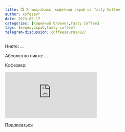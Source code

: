 ```yaml
---
title: 📺 Я попробовал кофейный скраб от Tasty Coffee
author: kofezavr
date: 2023-09-17
categories: [Кофейный блокнот,Tasty Coffee]
tags: [видео,скраб,tasty coffee]
telegram-discussion: coffeesaurus/827
---
```

Никто: ...

Абсолютно никто: ...

Кофезавр:

<p><div class="youtube-wrapper"><iframe src="https://www.youtube.com/embed/ivcwzK-JT-Y" title="YouTube video player" frameborder="0" allow="accelerometer; autoplay; clipboard-write; encrypted-media; gyroscope; picture-in-picture" allowfullscreen></iframe></div></p>

<a class="play" href="https://www.youtube.com/c/Coffeesaurus?sub_confirmation=1"><i class="fab fa-youtube"></i> Подписаться</a>